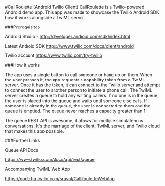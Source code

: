 #CallRoulette (Android Twilio Client)
CallRoulette is a Twilio-powered Android demo app. This app was made to showcase the Twilio Android SDK how it works alongside a TwiML server. 

###Prerequisites

Android Studio - http://developer.android.com/sdk/index.html 

Latest Android SDK https://www.twilio.com/docs/client/android

Twilio account https://www.twilio.com/try-twilio

###How it works

The app uses a single button to call someone or hang up on them. When the user presses it, the app requests a capability token from a TwiML server. Once it has the token, it can connect to the Twilio server and attempt to connect the user to another person to initiate a phone call. The TwiML server creates a queue to hold any waiting callers. If no one is in the queue, the user is placed into the queue and waits until someone else calls. If someone is already in the queue, the user is connected to them and the queue is emptied. The queue never reaches a capacity greater than 1! 

The queue REST API is awesome, it allows for multiple simulatenous conversations. It's the marriage of the client, TwiML server, and Twilio cloud that makes this app possible.

###Further Links

Queue API Docs

https://www.twilio.com/docs/api/rest/queue


Accompanying TwiML Web App 

https://code.hq.twilio.com/sraval/CallRouletteWebApp

